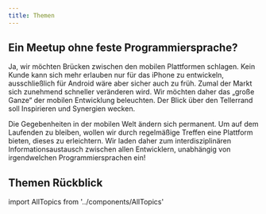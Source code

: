 ```yaml
---
title: Themen
---
```


## Ein Meetup ohne feste Programmiersprache?

Ja, wir möchten Brücken zwischen den mobilen Plattformen schlagen.
Kein Kunde kann sich mehr erlauben nur für das iPhone zu entwickeln,
ausschließlich für Android wäre aber sicher auch zu früh.
Zumal der Markt sich zunehmend schneller veränderen wird.
Wir möchten daher das „große Ganze“ der mobilen Entwicklung beleuchten.
Der Blick über den Tellerrand soll Inspirieren und Synergien wecken.

Die Gegebenheiten in der mobilen Welt ändern sich permanent.
Um auf dem Laufenden zu bleiben, wollen wir durch regelmäßige Treffen eine
Plattform bieten, dieses zu erleichtern.
Wir laden daher zum interdisziplinären Informationsaustausch zwischen
allen Entwicklern, unabhängig von irgendwelchen Programmiersprachen ein!

## Themen Rückblick

import AllTopics from '../components/AllTopics'

<AllTopics />

